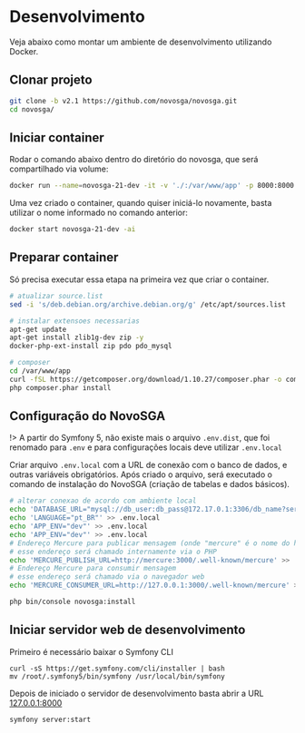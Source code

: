 # Desenvolvimento

Veja abaixo como montar um ambiente de desenvolvimento utilizando Docker.

## Clonar projeto

```sh
git clone -b v2.1 https://github.com/novosga/novosga.git
cd novosga/
```

## Iniciar container

Rodar o comando abaixo dentro do diretório do novosga, que será compartilhado via volume:

```sh
docker run --name=novosga-21-dev -it -v './:/var/www/app' -p 8000:8000 php:7.2.34-cli /bin/bash
```

Uma vez criado o container, quando quiser iniciá-lo novamente, basta utilizar o nome informado no comando anterior:

```sh
docker start novosga-21-dev -ai
```

## Preparar container

Só precisa executar essa etapa na primeira vez que criar o container.

```sh
# atualizar source.list
sed -i 's/deb.debian.org/archive.debian.org/g' /etc/apt/sources.list

# instalar extensoes necessarias
apt-get update
apt-get install zlib1g-dev zip -y
docker-php-ext-install zip pdo pdo_mysql

# composer
cd /var/www/app
curl -fSL https://getcomposer.org/download/1.10.27/composer.phar -o composer.phar
php composer.phar install
```

## Configuração do NovoSGA

!> A partir do Symfony 5, não existe mais o arquivo `.env.dist`, que foi renomado para `.env` e para configurações locais deve utilizar `.env.local`

Criar arquivo `.env.local` com a URL de conexão com o banco de dados, e outras variáveis obrigatórios. Após criado o arquivo, será executado o comando de instalação do NovoSGA (criação de tabelas e dados básicos).

```sh
# alterar conexao de acordo com ambiente local
echo 'DATABASE_URL="mysql://db_user:db_pass@172.17.0.1:3306/db_name?serverVersion=5.7&charset=utf8"' > .env.local
echo 'LANGUAGE="pt_BR"' >> .env.local
echo 'APP_ENV="dev"' >> .env.local
echo 'APP_ENV="dev"' >> .env.local
# Endereço Mercure para publicar mensagem (onde "mercure" é o nome do host)
# esse endereço será chamado internamente via o PHP
echo 'MERCURE_PUBLISH_URL=http://mercure:3000/.well-known/mercure' >> .env.local
# Endereço Mercure para consumir mensagem
# esse endereço será chamado via o navegador web
echo 'MERCURE_CONSUMER_URL=http://127.0.0.1:3000/.well-known/mercure' >> .env.local

php bin/console novosga:install
```


## Iniciar servidor web de desenvolvimento

Primeiro é necessário baixar o Symfony CLI

```
curl -sS https://get.symfony.com/cli/installer | bash
mv /root/.symfony5/bin/symfony /usr/local/bin/symfony
```

Depois de iniciado o servidor de desenvolvimento basta abrir a URL [127.0.0.1:8000](http://127.0.0.1:8000/)

```sh
symfony server:start
```

